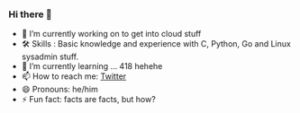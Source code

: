 ### Hi there 👋

- 🔭 I’m currently working on to get into cloud stuff
- 🛠️ Skills : Basic knowledge and experience with C, Python, Go and Linux sysadmin stuff.
- 🌱 I’m currently learning ... 418 hehehe
- 📫 How to reach me: [Twitter](https://twitter.com/heymde0x541)
- 😄 Pronouns: he/him
- ⚡ Fun fact: facts are facts, but how?

<!--
**heymde0x541/heymde0x541** is a ✨ _special_ ✨ repository because its `README.md` (this file) appears on your GitHub profile.

Here are some ideas to get you started:

- 🔭 I’m currently working on ...
- 🌱 I’m currently learning ...
- 👯 I’m looking to collaborate on ...
- 🤔 I’m looking for help with ...
- 💬 Ask me about ...
- 📫 How to reach me: ...
- 😄 Pronouns: ...
- ⚡ Fun fact: ...
-->
